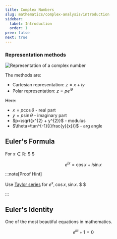 ```yaml
---
title: Complex Numbers
slug: mathematics/complex-analysis/introduction
sidebar:
  label: Introduction
  order: 1
prev: false
next: true
---
```


### Representation methods

![Representation of a complex number](/mathematics/complex/representation-methods.jpg)

The methods are:

- Cartesian representation: $z=x+iy$
- Polar representation: $z=pe^{i\theta}$

Here:

- $x = p\cos{\theta}$ - real part
- $y=p\sin{\theta}$ - imaginary part
- $p=\sqrt{x^{2} + y^{2}}$ - modulus
- $\theta=\tan^{-1}{(\frac{y}{x})}$ - arg angle

## Euler's Formula

For $x\in\mathbb{R}$: $ $

```math
e^{ix} = \cos{x} + i\sin{x}
```

:::note[Proof Hint]

Use [Taylor series](/mathematics/real-analysis/taylor-series/#examples) for
$e^x,\cos{x}, \sin{x}$. $ $

:::

## Euler's Identity

One of the most beautiful equations in mathematics.

```math
e^{i\pi} + 1 = 0
```
